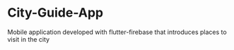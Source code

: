 # City-Guide-App
Mobile application developed with flutter-firebase that introduces places to visit in the city
